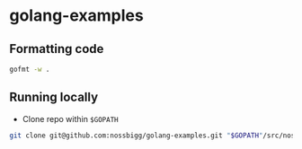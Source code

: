 # golang-examples

## Formatting code

```bash
gofmt -w .
```

## Running locally

- Clone repo within `$GOPATH`

```bash
git clone git@github.com:nossbigg/golang-examples.git "$GOPATH"/src/nossbigg.com/golangexamples
```
